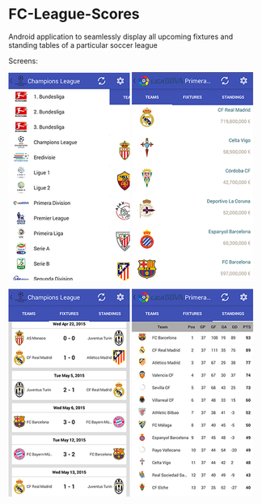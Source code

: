 # FC-League-Scores
Android application to seamlessly display all upcoming fixtures and standing tables of a particular soccer league

Screens:

![Leagues List](MyApplication/images/Leagues.png)      ![Teams](MyApplication/images/Teams.png)

![Fixtures](MyApplication/images/Fixtures.png)         ![Table](MyApplication/images/Table.png)


